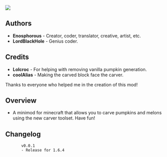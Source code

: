 ![](https://dl.dropbox.com/s/naz8coprc746qs0/pumpkins_logo.png)

## Authors

- **Enosphorous** - Creator, coder, translator, creative, artist, etc.
- **LordBlackHole** - Genius coder.

## Credits

- **Lolcroc** - For helping with removing vanilla pumpkin generation.
- **coolAlias** - Making the carved block face the carver.

Thanks to everyone who helped me in the creation of this mod!

## Overview

- A minimod for minecraft that allows you to carve pumpkins and melons using the new carver toolset. Have fun!

## Changelog
           v0.0.1
           - Release for 1.6.4

        
        

